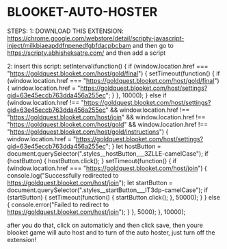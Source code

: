 # BLOOKET-AUTO-HOSTER
STEPS:
1: DOWNLOAD THIS EXTENSION: https://chrome.google.com/webstore/detail/scripty-javascript-inject/milkbiaeapddfnpenedfgbfdacpbcbam and then go to https://scripty.abhisheksatre.com/ and then add a script


2: insert this script:
setInterval(function() {
if (window.location.href === "https://goldquest.blooket.com/host/gold/final") {
setTimeout(function() {
if (window.location.href === "https://goldquest.blooket.com/host/gold/final") {
window.location.href = "https://goldquest.blooket.com/host/settings?gid=63e45eccb763dda456a255ec";
}
}, 10000);
} else if (window.location.href !== "https://goldquest.blooket.com/host/settings?gid=63e45eccb763dda456a255ec" &&
window.location.href !== "https://goldquest.blooket.com/host/join" &&
window.location.href !== "https://goldquest.blooket.com/host/gold" &&
window.location.href !== "https://goldquest.blooket.com/host/gold/instructions") {
window.location.href = "https://goldquest.blooket.com/host/settings?gid=63e45eccb763dda456a255ec";
}
let hostButton = document.querySelector(".styles__hostButton___3ZLLE-camelCase");
if (hostButton) {
hostButton.click();
}
setTimeout(function() {
if (window.location.href === "https://goldquest.blooket.com/host/join") {
console.log("Successfully redirected to https://goldquest.blooket.com/host/join");
let startButton = document.querySelector(".styles__startButton___IT3dp-camelCase");
if (startButton) {
setTimeout(function() {
startButton.click();
}, 50000);
}
} else {
console.error("Failed to redirect to https://goldquest.blooket.com/host/join");
}
}, 5000);
}, 10000);

after you do that, click on automaticly and then click save, then youre blooket game will auto host and to turn of the auto hoster, just turn off the extension!
